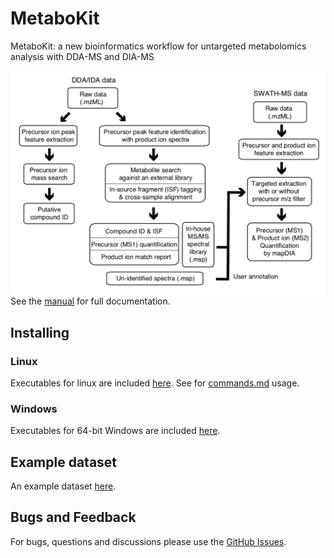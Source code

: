 # MetaboKit
 MetaboKit: a new bioinformatics workflow for untargeted metabolomics analysis with DDA-MS and DIA-MS
 
<img src="Figure1.png" align="left">

See the [manual](manual.pdf) for full documentation.


## Installing 

### Linux
Executables for linux are included [here](https://drive.google.com/open?id=1XF2y4B_ISxGvO2Ni_CMA1vb_g2kxh2P1). See for [commands.md](commands.md) usage.

### Windows

Executables for 64-bit Windows are included [here](https://drive.google.com/open?id=1XF2y4B_ISxGvO2Ni_CMA1vb_g2kxh2P1).

## Example dataset

An example dataset [here](https://drive.google.com/open?id=1XF2y4B_ISxGvO2Ni_CMA1vb_g2kxh2P1).

## Bugs and Feedback

For bugs, questions and discussions please use the [GitHub Issues](issues).

<!---
## License

Copyright (C) <2020> Guoshou Teo < ephteog@nus.edu.sg >, and Hyungwon Choi < hwchoi@nus.edu.sg >, National University of Singapore.

Licensed under the Apache License, Version 2.0 (the "License");

you may not use this file except in compliance with the License.

You may obtain a copy of the License at

[Apache 2.0 license](http://www.apache.org/licenses/LICENSE-2.0)

Unless required by applicable law or agreed to in writing, software

distributed under the License is distributed on an "AS IS" BASIS,

WITHOUT WARRANTIES OR CONDITIONS OF ANY KIND, either express or implied.

See the License for the specific language governing permissions and

limitations under the License.

--->
